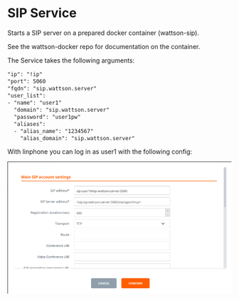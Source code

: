 # SIP Service

Starts a SIP server on a prepared docker container (wattson-sip).

See the wattson-docker repo for documentation on the container.

The Service takes the following arguments:

```
"ip": "!ip"
"port": 5060
"fqdn": "sip.wattson.server"
"user_list":
- "name": "user1"
  "domain": "sip.wattson.server"
  "password": "user1pw"
  "aliases":
  - "alias_name": "1234567"
    "alias_domain": "sip.wattson.server"
```

With linphone you can log in as user1 with the following config:

![LINPHONE](sip-linphone-config.png)


